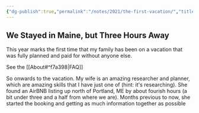 ```yaml
---
{"dg-publish":true,"permalink":"/notes/2021/the-first-vacation/","title":"The First Vacation","tags":["family","travel"],"created":"2021-06-22T11:38:42","updated":"2025-08-05T16:38:26-04:00"}
---
```



## We Stayed in Maine, but Three Hours Away

This year marks the first time that my family has been on a vacation that was fully planned and paid for without anyone else.

See the [[About#^f7a398\|FAQ]]

So onwards to the vacation. My wife is an amazing researcher and planner, which are amazing skills that I have just one of (hint: it's researching). She found an AirBNB listing up north of Portland, ME by about fourish hours (a bit under three and a half from where we are). Months previous to now, she started the booking and getting as much information together as possible
